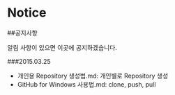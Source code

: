 # Notice
##공지사항

알림 사항이 있으면 이곳에 공지하겠습니다.

###2015.03.25
* 개인용 Repository 생성법.md: 개인별로 Repository 생성
* GitHub for Windows 사용법.md: clone, push, pull
